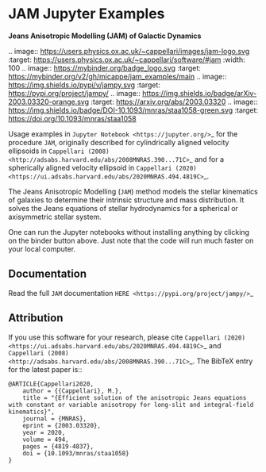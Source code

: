 JAM Jupyter Examples
====================

**Jeans Anisotropic Modelling (JAM) of Galactic Dynamics**

.. image:: https://users.physics.ox.ac.uk/~cappellari/images/jam-logo.svg
    :target: https://users.physics.ox.ac.uk/~cappellari/software/#jam
    :width: 100
.. image:: https://mybinder.org/badge_logo.svg
 :target: https://mybinder.org/v2/gh/micappe/jam_examples/main
.. image:: https://img.shields.io/pypi/v/jampy.svg
    :target: https://pypi.org/project/jampy/
.. image:: https://img.shields.io/badge/arXiv-2003.03320-orange.svg
    :target: https://arxiv.org/abs/2003.03320
.. image:: https://img.shields.io/badge/DOI-10.1093/mnras/staa1058-green.svg
    :target: https://doi.org/10.1093/mnras/staa1058

Usage examples in `Jupyter Notebook <https://jupyter.org/>`_ for the procedure
``JAM``, originally described for cylindrically aligned velocity ellipsoids in `Cappellari (2008) <http://adsabs.harvard.edu/abs/2008MNRAS.390...71C>`_
and for a spherically aligned velocity ellipsoid in `Cappellari (2020) <https://ui.adsabs.harvard.edu/abs/2020MNRAS.494.4819C>`_.

The Jeans Anisotropic Modelling (``JAM``) method models the stellar kinematics of galaxies to determine their intrinsic structure and mass distribution. It solves the Jeans equations of stellar hydrodynamics for a spherical or axisymmetric stellar system.

One can run the Jupyter notebooks without installing anything by clicking on the
binder button above. Just note that the code will run much faster on your
local computer.

Documentation
-------------

Read the full ``JAM`` documentation `HERE <https://pypi.org/project/jampy/>`_

Attribution
-----------

If you use this software for your research, please cite `Cappellari (2020) <https://ui.adsabs.harvard.edu/abs/2020MNRAS.494.4819C>`_
and `Cappellari (2008) <http://adsabs.harvard.edu/abs/2008MNRAS.390...71C>`_. The BibTeX entry for the latest paper is::

    @ARTICLE{Cappellari2020,
        author = {{Cappellari}, M.},
        title = "{Efficient solution of the anisotropic Jeans equations with constant or variable anisotropy for long-slit and integral-field kinematics}",
        journal = {MNRAS},
        eprint = {2003.03320},
        year = 2020,
        volume = 494,
        pages = {4819-4837},
        doi = {10.1093/mnras/staa1058}
    }
